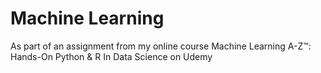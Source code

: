 # Machine Learning
As part of an assignment from my online course Machine Learning A-Z™: Hands-On Python & R In Data Science on Udemy

